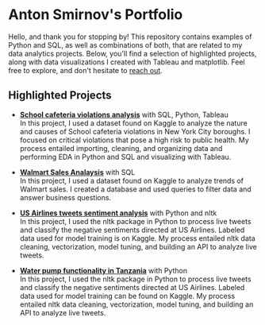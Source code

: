 # Anton Smirnov's Portfolio

Hello, and thank you for stopping by! This repository contains examples of Python and SQL, as well as combinations of both, that are related to my data analytics projects. Below, you'll find a selection of highlighted projects, along with data visualizations I created with Tableau and matplotlib. Feel free to explore, and don't hesitate to [reach out](https://www.linkedin.com/in/anton-smirnov-89886332/).

## Highlighted Projects
* **[School cafeteria violations analysis](https://github.com/feelgd777/SQL_repo/blob/main/School%20cafeteria%20violations.md)** with SQL, Python, Tableau  
  In this project, I used a dataset found on Kaggle to analyze the nature and causes of School cafeteria violations in New York City boroughs. I focused on critical violations that pose a high risk to public health. My process entailed importing, cleaning, and organizing data and performing EDA in Python and SQL and visualizing with Tableau. 

* **[Walmart Sales Analaysis](https://github.com/feelgd777/SQL_repo/blob/main/Walmart%20Sales%20Analysis.md)** with SQL  
   In this project, I used a dataset found on Kaggle to analyze trends of Walmart sales. I created a database and used queries to filter data and answer business questions.

* **[US Airlines tweets sentiment analysis](https://github.com/feelgd777/SQL_repo/blob/main/Sentiment%20analysis%20of%20US%20Airlines%20tweets.md)** with Python and nltk  
  In this project, I used the nltk package in Python to process live tweets and classify the negative sentiments directed at US Airlines. Labeled data used for model training is on Kaggle. My process entailed nltk data cleaning, vectorization, model tuning, and building an API to analyze live tweets.

* **[Water pump functionality in Tanzania](https://github.com/feelgd777/SQL_repo/blob/main/Water%20Pump%20Functionality%20in%20Tanzania%20Readme.md)** with Python  
   In this project, I used the nltk package in Python to process live tweets and classify the negative sentiments directed at US Airlines. Labeled data used for model training can be found on Kaggle. My process entailed nltk data cleaning, vectorization, model tuning, and building an API to analyze live tweets.

